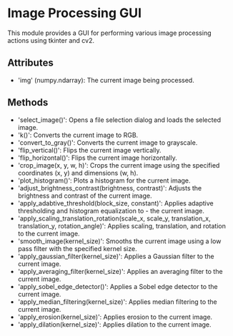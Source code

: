 # Image Processing GUI
This module provides a GUI for performing various image processing actions using tkinter and cv2.

## Attributes
- 'img' (numpy.ndarray): The current image being processed.

## Methods
- 'select_image()': Opens a file selection dialog and loads the selected image.
- 'k()': Converts the current image to RGB.
- 'convert_to_gray()': Converts the current image to grayscale.
- 'flip_vertical()': Flips the current image vertically.
- 'flip_horizontal()': Flips the current image horizontally.
- 'crop_image(x, y, w, h)': Crops the current image using the specified coordinates (x, y) and dimensions (w, h).
- 'plot_histogram()': Plots a histogram for the current image.
- 'adjust_brightness_contrast(brightness, contrast)': Adjusts the brightness and contrast of the current image.
- 'apply_adabtive_threshold(block_size, constant)': Applies adaptive thresholding and histogram equalization to - the current image.
- 'apply_scaling_translation_rotation(scale_x, scale_y, translation_x, translation_y, rotation_angle)': Applies scaling, translation, and rotation to the current image.
- 'smooth_image(kernel_size)': Smooths the current image using a low pass filter with the specified kernel size.
- 'apply_gaussian_filter(kernel_size)': Applies a Gaussian filter to the current image.
- 'apply_averaging_filter(kernel_size)': Applies an averaging filter to the current image.
- 'apply_sobel_edge_detector()': Applies a Sobel edge detector to the current image.
- 'apply_median_filtering(kernel_size)': Applies median filtering to the current image.
- 'apply_erosion(kernel_size)': Applies erosion to the current image.
- 'apply_dilation(kernel_size)': Applies dilation to the current image.
